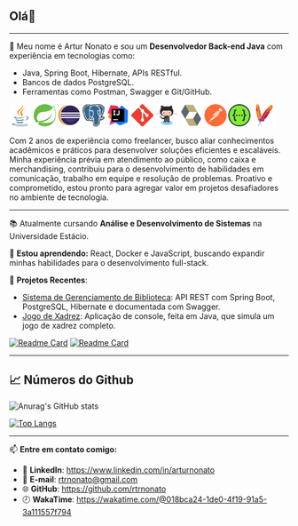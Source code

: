 ## Olá👋

---

🎯 Meu nome é Artur Nonato e sou um **Desenvolvedor Back-end Java** com experiência em tecnologias como:
- Java, Spring Boot, Hibernate, APIs RESTful.
- Bancos de dados PostgreSQL.
- Ferramentas como Postman, Swagger e Git/GitHub.
  
<p align="left">
  <img src="assets/java-icon.svg" alt="Java" width="40" height="40"/>
  <img src="assets/springio-icon.svg" alt="Spring Boot" width="40" height="40"/>
  <img src="assets/Eclipse IDE.svg" alt="Eclipse IDE" width="40" height="40"/>
  <img src="assets/postgresql-icon.svg" alt="PostgreSQL" width="40" height="40"/>
  <img src="assets/IntelliJ IDEA.svg" alt="IntelliJ IDEA" width="40" height="40"/>
  <img src="assets/git-scm-icon.svg" alt="Git" width="40" height="40"/>
  <img src="assets/github-icon.svg" alt="GitHub" width="40" height="40"/>
  <img src="assets/Hibernate.svg" alt="Hibernate" width="40" height="40"/>
  <img src="assets/getpostman-icon.svg" alt="Postman" width="40" height="40"/>
  <img src="assets/Swagger.svg" alt="Swagger" width="40" height="40"/>
  <img src="assets/apache_maven-icon.svg" alt="Maven" width="40" height="40"/>
</p>

Com 2 anos de experiência como freelancer, busco aliar conhecimentos acadêmicos e práticos para desenvolver soluções eficientes e escaláveis. Minha experiência prévia em atendimento ao público, como caixa e merchandising, contribuiu para o desenvolvimento de habilidades em comunicação, trabalho em equipe e resolução de problemas. Proativo e comprometido, estou pronto para agregar valor em projetos desafiadores no ambiente de tecnologia.

---

📚 Atualmente cursando **Análise e Desenvolvimento de Sistemas** na Universidade Estácio.


🌱 **Estou aprendendo:** React, Docker e JavaScript, buscando expandir minhas habilidades para o desenvolvimento full-stack.


💼 **Projetos Recentes**:
- [Sistema de Gerenciamento de Biblioteca](https://github.com/rtrnonato/library-management): API REST com Spring Boot, PostgreSQL, Hibernate e documentada com Swagger.
- [Jogo de Xadrez](https://github.com/rtrnonato/chess-system-java): Aplicação de console, feita em Java, que simula um jogo de xadrez completo.

[![Readme Card](https://github-readme-stats.vercel.app/api/pin/?username=rtrnonato&repo=library-management&hide_border=true&theme=dark)](https://github.com/rtrnonato/library-management)
[![Readme Card](https://github-readme-stats.vercel.app/api/pin/?username=filipeleonelbatista&repo=chess-system-java&hide_border=true&theme=dark)](https://github.com/rtrnonato/chess-system-java)

---

## 📈 Números do Github 
![Anurag's GitHub stats](https://github-readme-stats.vercel.app/api?username=rtrnonato&show_icons=true&theme=dark)

[![Top Langs](https://github-readme-stats.vercel.app/api/top-langs/?username=rtrnonato&layout=compact&theme=dark)](https://github.com/anuraghazra/github-readme-stats)

---

📫 **Entre em contato comigo:**
- 💼 **LinkedIn**: https://www.linkedin.com/in/arturnonato
- 📧 **E-mail**: rtrnonato@gmail.com
- 🌐 **GitHub**: https://github.com/rtrnonato
- 🕗 **WakaTime**: https://wakatime.com/@018bca24-1de0-4f19-91a5-3a111557f794
